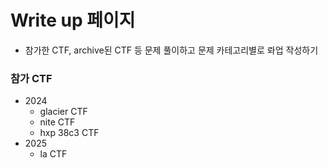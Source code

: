 # Write up 페이지 
- 참가한 CTF, archive된 CTF 등 문제 풀이하고 문제 카테고리별로 롸업 작성하기 
### 참가 CTF
- 2024
    - glacier CTF
    - nite CTF
    - hxp 38c3 CTF
- 2025
    - la CTF